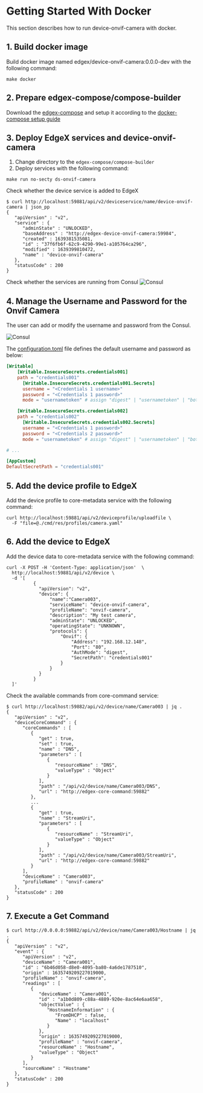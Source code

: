 # Getting Started With Docker

This section describes how to run device-onvif-camera with docker.

## 1. Build docker image
Build docker image named edgex/device-onvif-camera:0.0.0-dev with the following command:
```shell
make docker
```

## 2. Prepare edgex-compose/compose-builder
Download the [edgex-compose](https://github.com/edgexfoundry/edgex-compose) and setup it according to the [docker-compose setup guide](./docker-compose/README.md)

## 3. Deploy EdgeX services and device-onvif-camera
 1. Change directory to the `edgex-compose/compose-builder`
 2. Deploy services with the following command:
```shell
make run no-secty ds-onvif-camera
```

Check whether the device service is added to EdgeX
```shell
$ curl http://localhost:59881/api/v2/deviceservice/name/device-onvif-camera | json_pp
{
   "apiVersion" : "v2",
   "service" : {
      "adminState" : "UNLOCKED",
      "baseAddress" : "http://edgex-device-onvif-camera:59984",
      "created" : 1639381535081,
      "id" : "37f6fb6f-62c9-4290-99e1-a105764ca296",
      "modified" : 1639399810472,
      "name" : "device-onvif-camera"
   },
   "statusCode" : 200
}
```

Check whether the services are running from Consul
![Consul](images/getting-started-with-docker-consul.jpg)

## 4. Manage the Username and Password for the Onvif Camera
The user can add or modify the username and password from the Consul.

![Consul](images/getting-started-with-docker-consul-keyvalue.jpg)

The [configuration.toml](../cmd/res/configuration.toml) file defines the default username and password as below:
```toml
[Writable]
    [Writable.InsecureSecrets.credentials001]
    path = "credentials001"
      [Writable.InsecureSecrets.credentials001.Secrets]
      username = "<Credentials 1 username>"
      password = "<Credentials 1 password>"
      mode = "usernametoken" # assign "digest" | "usernametoken" | "both" | "none"

    [Writable.InsecureSecrets.credentials002]
    path = "credentials002"
      [Writable.InsecureSecrets.credentials002.Secrets]
      username = "<Credentials 1 password>"
      password = "<Credentials 2 password>"
      mode = "usernametoken" # assign "digest" | "usernametoken" | "both" | "none"

# ...

[AppCustom]
DefaultSecretPath = "credentials001"

```

## 5. Add the device profile to EdgeX
Add the device profile to core-metadata service with the following command:
```shell
curl http://localhost:59881/api/v2/deviceprofile/uploadfile \
  -F "file=@./cmd/res/profiles/camera.yaml"
```

## 6. Add the device to EdgeX
Add the device data to core-metadata service with the following command:
```shell
curl -X POST -H 'Content-Type: application/json'  \
  http://localhost:59881/api/v2/device \
  -d '[
          {
            "apiVersion": "v2",
            "device": {
                "name":"Camera003",
                "serviceName": "device-onvif-camera",
                "profileName": "onvif-camera",
                "description": "My test camera",
                "adminState": "UNLOCKED",
                "operatingState": "UNKNOWN",
                "protocols": {
                    "Onvif": {
                        "Address": "192.168.12.148",
                        "Port": "80",
                        "AuthMode": "digest",
                        "SecretPath": "credentials001"
                    }
                }
            }
          }
  ]'
```

Check the available commands from core-command service:
```shell
$ curl http://localhost:59882/api/v2/device/name/Camera003 | jq .
{
   "apiVersion" : "v2",
   "deviceCoreCommand" : {
      "coreCommands" : [
         {
            "get" : true,
            "set" : true,
            "name" : "DNS",
            "parameters" : [
               {
                  "resourceName" : "DNS",
                  "valueType" : "Object"
               }
            ],
            "path" : "/api/v2/device/name/Camera003/DNS",
            "url" : "http://edgex-core-command:59882"
         },
         ...
         {
            "get" : true,
            "name" : "StreamUri",
            "parameters" : [
               {
                  "resourceName" : "StreamUri",
                  "valueType" : "Object"
               }
            ],
            "path" : "/api/v2/device/name/Camera003/StreamUri",
            "url" : "http://edgex-core-command:59882"
         }
      ],
      "deviceName" : "Camera003",
      "profileName" : "onvif-camera"
   },
   "statusCode" : 200
}
```

## 7. Execute a Get Command
```shell
$ curl http://0.0.0.0:59882/api/v2/device/name/Camera003/Hostname | jq .
{
   "apiVersion" : "v2",
   "event" : {
      "apiVersion" : "v2",
      "deviceName" : "Camera001",
      "id" : "6b46d058-d8e0-4095-ba80-4a6de1787510",
      "origin" : 1635749209227019000,
      "profileName" : "onvif-camera",
      "readings" : [
         {
            "deviceName" : "Camera001",
            "id" : "a1b0d809-c88a-4889-920e-8ac64e6aa658",
            "objectValue" : {
               "HostnameInformation" : {
                  "FromDHCP" : false,
                  "Name" : "localhost"
               }
            },
            "origin" : 1635749209227019000,
            "profileName" : "onvif-camera",
            "resourceName" : "Hostname",
            "valueType" : "Object"
         }
      ],
      "sourceName" : "Hostname"
   },
   "statusCode" : 200
}
```
